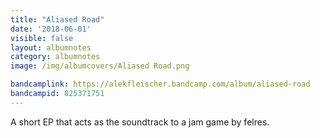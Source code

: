 ```yaml
---
title: "Aliased Road"
date: '2018-06-01'
visible: false
layout: albumnotes
category: albumnotes
image: /img/albumcovers/Aliased Road.png

bandcamplink: https://alekfleischer.bandcamp.com/album/aliased-road
bandcampid: 825371751
---
```

A short EP that acts as the soundtrack to a jam game by felres.
